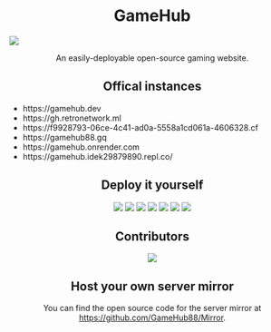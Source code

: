 <h1 align="center">GameHub</h1>

<img src="https://socialify.git.ci/GameHub88/GameHub/image?description=1&descriptionEditable=Your%20unblocked%20game%20stop&font=Inter&forks=1&issues=1&logo=https%3A%2F%2Fraw.githubusercontent.com%2FGameHub88%2FGameHub%2Fmain%2Fassets%2Fimg%2Flogo.png&pattern=Floating%20Cogs&pulls=1&stargazers=1&theme=Dark"/>

<p align="center">An easily-deployable open-source gaming website.</p>

<h2 align="center">Offical instances</h2>

<ul>
    <li><a href="https://gamehub.dev"></a>https://gamehub.dev</li>
    <li><a href="https://gh.retronetwork.ml"></a>https://gh.retronetwork.ml</li>
    <li><a href="https://f9928793-06ce-4c41-ad0a-5558a1cd061a-4606328.cf"></a>https://f9928793-06ce-4c41-ad0a-5558a1cd061a-4606328.cf</li>
    <li><a href="https://gamehub88.gq"></a>https://gamehub88.gq</li>
    <li><a href="https://gamehub.onrender.com"></a>https://gamehub.onrender.com</li>
    <li><a href="https://gamehub.idek29879890.repl.co/"></a>https://gamehub.idek29879890.repl.co/</li>
</ul>

<h2 align="center">Deploy it yourself</h2>

<p align="center">
<a href="https://heroku.com/deploy/?template=https://github.com/GameHub88/GameHub"><img src="https://binbashbanana.github.io/deploy-buttons/buttons/remade/heroku.svg" /></a>
<a href="https://replit.com/github/GameHub88/GameHub"><img src="https://binbashbanana.github.io/deploy-buttons/buttons/remade/replit.svg" /></a>
<a href="https://cloud.ibm.com/devops/setup/deploy?repository=https://github.com/GameHub88/GameHub"><img src="https://binbashbanana.github.io/deploy-buttons/buttons/remade/ibmcloud.svg" /></a>
<a href="https://console.aws.amazon.com/amplify/home#/deploy?repo=https://github.com/GameHub88/GameHub"><img src="https://binbashbanana.github.io/deploy-buttons/buttons/remade/amplifyconsole.svg" /></a>
<a href="https://vercel.com/new/clone?repository-url=https://github.com/GameHub88/GameHub"><img src="https://binbashbanana.github.io/deploy-buttons/buttons/remade/vercel.svg" /></a>
<a href=""><img src="https://binbashbanana.github.io/deploy-buttons/buttons/remade/netlify.svg" /></a>
<a href="https://render.com/deploy?repo=https://github.com/GameHub88/GameHub"><img src="https://binbashbanana.github.io/deploy-buttons/buttons/remade/render.svg"/></a>
</p>

<h2 align="center">Contributors</h2>

<p align="center">
<img src="https://contrib.rocks/image?repo=GameHub88/GameHub"/>
</p>

<h2 align="center">Host your own server mirror</h2>

<p align="center">
You can find the open source code for the server mirror at <a href="https://github.com/GameHub88/Mirror">https://github.com/GameHub88/Mirror</a>.
</p>
